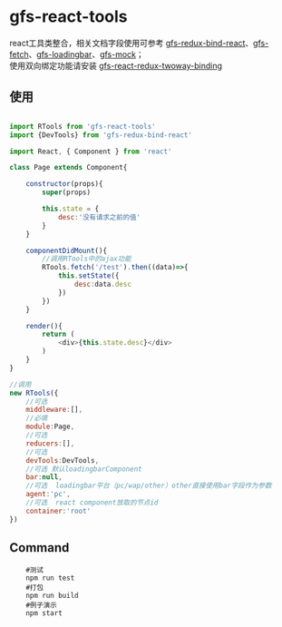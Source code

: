 # gfs-react-tools

react工具类整合，相关文档字段使用可参考 [gfs-redux-bind-react](https://github.com/future-team/gfs-redux-bind-react)、[gfs-fetch](https://github.com/future-team/gfs-fetch)、[gfs-loadingbar](https://github.com/future-team/gfs-loadingbar)、[gfs-mock](https://github.com/future-team/gfs-mock)；			
使用双向绑定功能请安装 [gfs-react-redux-twoway-binding](https://github.com/future-team/gfs-react-redux-twoway-binding)

## 使用

```javascript

import RTools from 'gfs-react-tools'
import {DevTools} from 'gfs-redux-bind-react'

import React, { Component } from 'react'

class Page extends Component{

    constructor(props){
        super(props)

        this.state = {
            desc:'没有请求之前的值'
        }
    }

    componentDidMount(){
		//调用RTools中的ajax功能
        RTools.fetch('/test').then((data)=>{
            this.setState({
                desc:data.desc
            })
        })
    }

    render(){
        return (
            <div>{this.state.desc}</div>
        )
    }
}

//调用
new RTools({
	//可选
    middleware:[],
	//必填
    module:Page,
	//可选
    reducers:[],
	//可选
    devTools:DevTools,
	//可选 默认loadingbarComponent
    bar:null,
    //可选  loadingbar平台（pc/wap/other）other直接使用bar字段作为参数
    agent:'pc',
	//可选  react component放取的节点id
	container:'root'
})
```

## Command

```
	#测试	
	npm run test	
	#打包	
	npm run build	
	#例子演示	
	npm start
```



